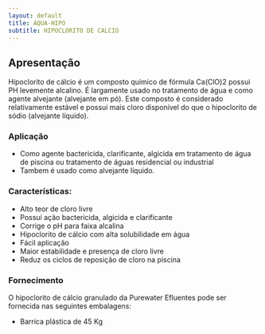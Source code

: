 ```yaml
---
layout: default
title: AQUA-HIPO
subtitle: HIPOCLORITO DE CALCIO
---
```


## Apresentação

Hipoclorito de cálcio é um composto químico de fórmula Ca(ClO)2 possui PH levemente alcalino. É largamente usado no tratamento de água e como agente alvejante (alvejante em pó). Este composto é considerado relativamente estável e possui mais cloro disponível do que o hipoclorito de sódio (alvejante líquido).

### Aplicação

- Como agente bactericida, clarificante, algicida em tratamento de água de piscina ou tratamento de águas residencial ou industrial
- Tambem é usado como alvejante líquido.

### Características:

- Alto teor de cloro livre
- Possuí ação bactericida, algicida e clarificante
- Corrige o pH para faixa alcalina
- Hipoclorito de cálcio com alta solubilidade em água
- Fácil aplicação
- Maior estabilidade e presença de cloro livre
- Reduz os ciclos de reposição de cloro na piscina


### Fornecimento
O hipoclorito de cálcio granulado da Purewater Efluentes pode ser fornecida nas seguintes embalagens:

- Barrica plástica de 45 Kg 
